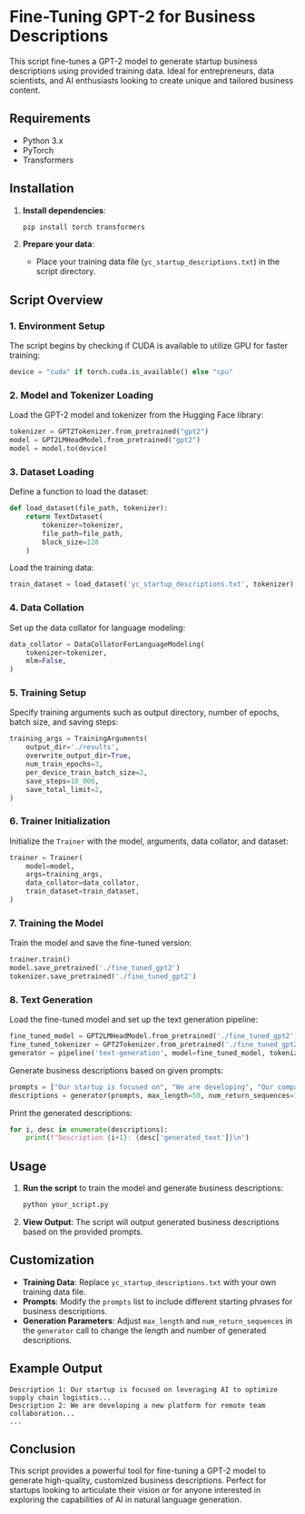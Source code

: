 # Fine-Tuning GPT-2 for Business Descriptions

This script fine-tunes a GPT-2 model to generate startup business descriptions using provided training data. Ideal for entrepreneurs, data scientists, and AI enthusiasts looking to create unique and tailored business content.

## Requirements

- Python 3.x
- PyTorch
- Transformers

## Installation

1. **Install dependencies**:
    ```sh
    pip install torch transformers
    ```

2. **Prepare your data**:
    - Place your training data file (`yc_startup_descriptions.txt`) in the script directory.

## Script Overview

### 1. Environment Setup
The script begins by checking if CUDA is available to utilize GPU for faster training:
```python
device = "cuda" if torch.cuda.is_available() else "cpu"
```

### 2. Model and Tokenizer Loading
Load the GPT-2 model and tokenizer from the Hugging Face library:
```python
tokenizer = GPT2Tokenizer.from_pretrained("gpt2")
model = GPT2LMHeadModel.from_pretrained("gpt2")
model = model.to(device)
```

### 3. Dataset Loading
Define a function to load the dataset:
```python
def load_dataset(file_path, tokenizer):
    return TextDataset(
        tokenizer=tokenizer,
        file_path=file_path,
        block_size=128
    )
```
Load the training data:
```python
train_dataset = load_dataset('yc_startup_descriptions.txt', tokenizer)
```

### 4. Data Collation
Set up the data collator for language modeling:
```python
data_collator = DataCollatorForLanguageModeling(
    tokenizer=tokenizer,
    mlm=False,
)
```

### 5. Training Setup
Specify training arguments such as output directory, number of epochs, batch size, and saving steps:
```python
training_args = TrainingArguments(
    output_dir='./results',
    overwrite_output_dir=True,
    num_train_epochs=3,
    per_device_train_batch_size=2,
    save_steps=10_000,
    save_total_limit=2,
)
```

### 6. Trainer Initialization
Initialize the `Trainer` with the model, arguments, data collator, and dataset:
```python
trainer = Trainer(
    model=model,
    args=training_args,
    data_collator=data_collator,
    train_dataset=train_dataset,
)
```

### 7. Training the Model
Train the model and save the fine-tuned version:
```python
trainer.train()
model.save_pretrained('./fine_tuned_gpt2')
tokenizer.save_pretrained('./fine_tuned_gpt2')
```

### 8. Text Generation
Load the fine-tuned model and set up the text generation pipeline:
```python
fine_tuned_model = GPT2LMHeadModel.from_pretrained('./fine_tuned_gpt2')
fine_tuned_tokenizer = GPT2Tokenizer.from_pretrained('./fine_tuned_gpt2')
generator = pipeline('text-generation', model=fine_tuned_model, tokenizer=fine_tuned_tokenizer)
```
Generate business descriptions based on given prompts:
```python
prompts = ["Our startup is focused on", "We are developing", "Our company specializes in"]
descriptions = generator(prompts, max_length=50, num_return_sequences=10)
```
Print the generated descriptions:
```python
for i, desc in enumerate(descriptions):
    print(f"Description {i+1}: {desc['generated_text']}\n")
```

## Usage

1. **Run the script** to train the model and generate business descriptions:
    ```sh
    python your_script.py
    ```

2. **View Output**: The script will output generated business descriptions based on the provided prompts.

## Customization

- **Training Data**: Replace `yc_startup_descriptions.txt` with your own training data file.
- **Prompts**: Modify the `prompts` list to include different starting phrases for business descriptions.
- **Generation Parameters**: Adjust `max_length` and `num_return_sequences` in the `generator` call to change the length and number of generated descriptions.

## Example Output

```
Description 1: Our startup is focused on leveraging AI to optimize supply chain logistics...
Description 2: We are developing a new platform for remote team collaboration...
...
```

## Conclusion

This script provides a powerful tool for fine-tuning a GPT-2 model to generate high-quality, customized business descriptions. Perfect for startups looking to articulate their vision or for anyone interested in exploring the capabilities of AI in natural language generation.
